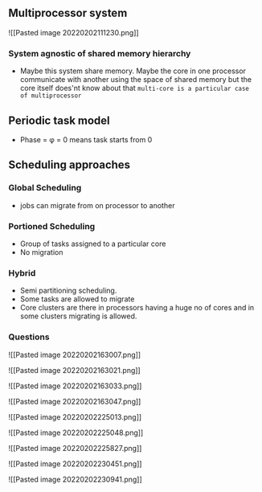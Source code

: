 ## Multiprocessor system
![[Pasted image 20220202111230.png]]
### System agnostic of shared memory hierarchy
- Maybe this system share memory. Maybe the core in one processor communicate with another using the space of shared memory but the core itself does'nt know about that 
		`multi-core is a particular case  of multiprocessor`
		
		
## Periodic task model
- Phase = φ = 0 means task starts from 0

## Scheduling approaches 
### Global Scheduling 
-	jobs can migrate from on processor to another 

### Portioned Scheduling 
- Group of tasks assigned to a particular core
- No migration 

###  Hybrid
- Semi partitioning scheduling.
- Some tasks are allowed to migrate 
- Core clusters are there in processors having a huge no of cores and in some clusters migrating is allowed.

### Questions 
![[Pasted image 20220202163007.png]]

![[Pasted image 20220202163021.png]]

![[Pasted image 20220202163033.png]]

![[Pasted image 20220202163047.png]]

![[Pasted image 20220202225013.png]]

![[Pasted image 20220202225048.png]]

![[Pasted image 20220202225827.png]]

![[Pasted image 20220202230451.png]]

![[Pasted image 20220202230941.png]]